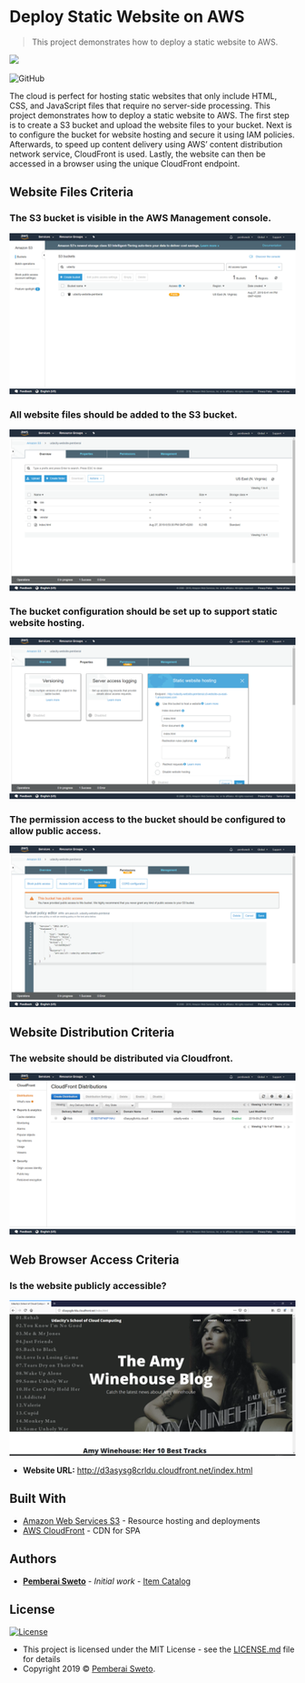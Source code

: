 ﻿# Deploy Static Website on AWS

> This project demonstrates how to deploy a static website to AWS.

![](https://upload.wikimedia.org/wikipedia/commons/thumb/9/93/Amazon_Web_Services_Logo.svg/320px-Amazon_Web_Services_Logo.svg.png)

![GitHub](https://img.shields.io/github/license/mashape/apistatus.svg)

The cloud is perfect for hosting static websites that only include HTML, CSS, and JavaScript files that require no server-side processing. This project demonstrates how to deploy a static website to AWS. The first step is to create a S3 bucket and upload the website files to your bucket. Next is to configure the bucket for website hosting and secure it using IAM policies. Afterwards, to speed up content delivery using AWS’ content distribution network service, CloudFront is used. Lastly, the website can then be accessed in a browser using the unique CloudFront endpoint.

## Website Files Criteria

### The S3 bucket is visible in the AWS Management console.
![Screenshot](1-s3-bucket-created.png) 

### All website files should be added to the S3 bucket.
![Screenshot](2-website-files-uploaded-to-s3-bucket.png) 

### The bucket configuration should be set up to support static website hosting.
![Screenshot](3-s3-bucket-configured-to-support-static-website-hosting.png) 

### The permission access to the bucket should be configured to allow public access.
![Screenshot](4-s3-bucket-IAM-policy-created.png) 

## Website Distribution Criteria

### The website should be distributed via Cloudfront.
![Screenshot](5-cloudfront-configured-to-retrieve-and-distribute-website-files.png) 

## Web Browser Access Criteria

### Is the website publicly accessible?
![Screenshot](6-website-publicly-accessible.png) 

* **Website URL:** http://d3asysg8crldu.cloudfront.net/index.html

## Built With

* [Amazon Web Services S3](https://aws.amazon.com/s3/) - Resource hosting and deployments
* [AWS CloudFront](https://aws.amazon.com/cloudfront/) - CDN for SPA

## Authors

* **[Pemberai Sweto](https://github.com/thepembeweb)** - *Initial work* - [Item Catalog](https://github.com/thepembeweb/aws-static-website-deployment)

## License

[![License](http://img.shields.io/:license-mit-green.svg?style=flat-square)](http://badges.mit-license.org)

- This project is licensed under the MIT License - see the [LICENSE.md](LICENSE.md) file for details
- Copyright 2019 © [Pemberai Sweto](https://github.com/thepembeweb).
